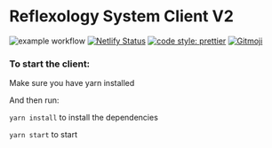 # Reflexology System Client V2

![example workflow](https://github.com/reflexology/client-V2/actions/workflows/build.yml/badge.svg)
[![Netlify Status](https://api.netlify.com/api/v1/badges/d01618a7-76b3-4f3b-9082-ffd1f6524fea/deploy-status)](https://app.netlify.com/sites/reflexology-v2/deploys)
[![code style: prettier](https://img.shields.io/badge/code_style-prettier-ff69b4.svg?style=flat-square)](https://github.com/prettier/prettier)
<a href="https://gitmoji.carloscuesta.me">
<img src="https://img.shields.io/badge/gitmoji-%20😜%20😍-FFDD67.svg?style=flat-square" alt="Gitmoji">
</a>

### To start the client:

Make sure you have yarn installed

And then run:

`yarn install` to install the dependencies

`yarn start` to start
